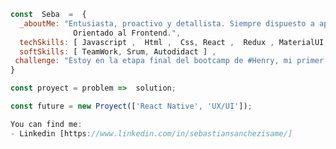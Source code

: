 
```js
const  Seba  =  {
  _aboutMe: "Entusiasta, proactivo y detallista. Siempre dispuesto a aprender y enseñar.
              Orientado al Frontend.",
  techSkills: [ Javascript ,  Html ,  Css, React ,  Redux , MaterialUI, Node] , 
  softSkills: [ TeamWork, Srum, Autodidact ] , 
 challenge: "Estoy en la etapa final del bootcamp de #Henry, mi primer proyecto grupal " 
}

const proyect = problem =>  solution;

const future = new Proyect(['React Native', 'UX/UI']);

You can find me:
- Linkedin [https://www.linkedin.com/in/sebastiansanchezisame/]

```
<!--
**SebaSanchezI/SebaSanchezI** is a ✨ _special_ ✨ repository because its `README.md` (this file) appears on your GitHub profile.

Here are some ideas to get you started:

- 🔭 I’m currently working on ...
- 🌱 I’m currently learning ...
- 🤔 I’m looking for help with ...
- 💬 Ask me about ...
- 📫 How to reach me: ...
- 😄 Pronouns: ...
- ⚡ Fun fact: ...
-->
